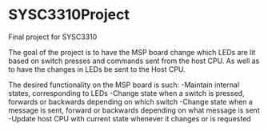 # SYSC3310Project
Final project for SYSC3310

The goal of the project is to have the MSP board change which LEDs are lit based on switch presses and commands sent from the host CPU. As well as to have the changes in LEDs be sent to the Host CPU.

The desired functionality on the MSP board is such:
  -Maintain internal states, corresponding to LEDs
  -Change state when a switch is pressed, forwards or backwards depending on which switch
  -Change state when a message is sent, forward or backwards depending on what message is sent
  -Update host CPU with current state whenever it changes or is requested 
